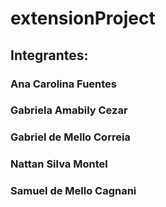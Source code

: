 # extensionProject

## Integrantes:
### Ana Carolina Fuentes
### Gabriela Amabily Cezar
### Gabriel de Mello Correia
### Nattan Silva Montel
### Samuel de Mello Cagnani


